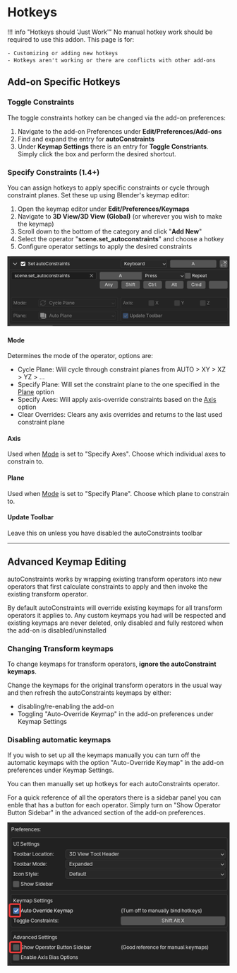 # Hotkeys
!!! info "Hotkeys should 'Just Work'"
    No manual hotkey work should be required to use this addon. This page is for:
    
    - Customizing or adding new hotkeys
    - Hotkeys aren't working or there are conflicts with other add-ons

## Add-on Specific Hotkeys
### Toggle Constraints
The toggle constraints hotkey can be changed via the add-on preferences:

1. Navigate to the add-on Preferences under **Edit/Preferences/Add-ons**
2. Find and expand the entry for **autoConstraints**
3. Under **Keymap Settings** there is an entry for **Toggle Constriants**. Simply click the box and perform the desired shortcut.

### Specify Constraints (1.4+)
You can assign hotkeys to apply specific constraints or cycle through constraint planes. Set these up using Blender's keymap editor:

1. Open the keymap editor under **Edit/Preferences/Keymaps**
2. Navigate to **3D View/3D View (Global)** (or wherever you wish to make the keymap)
3. Scroll down to the bottom of the category and click "**Add New**"
4. Select the operator "**scene.set_autoconstraints**" and choose a hotkey
5. Configure operator settings to apply the desired constraints

![](assets/custom_hotkey1.png)
#### Mode
Determines the mode of the operator, options are:

- Cycle Plane: Will cycle through constraint planes from AUTO > XY > XZ > YZ > ...
- Specify Plane: Will set the constraint plane to the one specified in the [Plane](#plane) option
- Specify Axes: Will apply axis-override constraints based on the [Axis](#axis) option
- Clear Overrides: Clears any axis overrides and returns to the last used constraint plane

#### Axis
Used when [Mode](#mode) is set to "Specify Axes". Choose which individual axes to constrain to.

#### Plane
Used when [Mode](#mode) is set to "Specify Plane". Choose which plane to constrain to.

#### Update Toolbar
Leave this on unless you have disabled the autoConstraints toolbar

----
## Advanced Keymap Editing

autoConstraints works by wrapping existing transform operators into new operators that first calculate constraints to apply and then invoke the existing transform operator.

By default autoConstraints will override existing keymaps for all transform operators it applies to. Any custom keymaps you had will be respected and existing keymaps are never deleted, only disabled and fully restored when the add-on is disabled/uninstalled

### Changing Transform keymaps

To change keymaps for transform operators, **ignore the autoConstraint keymaps**.

Change the keymaps for the original transform operators in the usual way and then refresh the autoConstraints keymaps by either:

- disabling/re-enabling the add-on
- Toggling "Auto-Override Keymap" in the add-on preferences under Keymap Settings

### Disabling automatic keymaps
If you wish to set up all the keymaps manually you can turn off the automatic keymaps with the option "Auto-Override Keymap" in the add-on preferences under Keymap Settings.

You can then manually set up hotkeys for each autoConstraints operator.

For a quick reference of all the operators there is a sidebar panel you can enble that has a button for each operator. Simply turn on "Show Operator Button Sidebar" in the advanced section of the add-on preferences.

![Manual Keymap](assets/manual_keymap.webp)